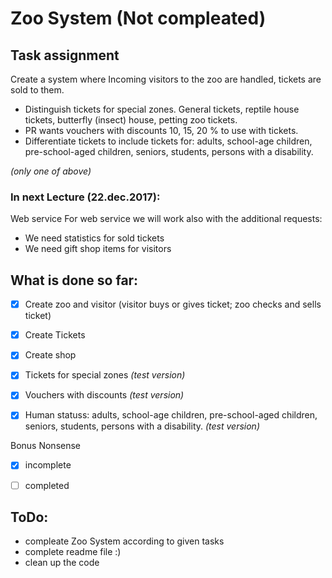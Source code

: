 # Zoo System (Not compleated)
## Task assignment
Create a system where Incoming visitors to the zoo are handled, tickets are sold to them. 
* Distinguish tickets for special zones. General tickets, reptile house tickets, butterfly (insect) house, petting zoo tickets.
* PR wants vouchers with discounts 10, 15, 20 % to use with tickets.
* Differentiate tickets to include tickets for: adults, school-age children, pre-school-aged children, seniors, students, persons with a disability.

<i>(only one of above)</i>
### In next Lecture (22.dec.2017):
Web service
For web service we will work also with the additional requests:
* We need statistics for sold tickets
* We need gift shop items for visitors

## What is done so far:

- [x] Create zoo and visitor (visitor buys or gives ticket; zoo checks and sells ticket)
- [x] Create Tickets
- [x] Create shop
- [x] Tickets for special zones <i>(test version)</i>
- [x] Vouchers with discounts <i>(test version)</i>
- [x] Human statuss: adults, school-age children, pre-school-aged children, seniors, students, persons with a disability. <i>(test version)</i>



 Bonus Nonsense
- [x] incomplete
- [ ] completed


## ToDo:
* compleate Zoo System according to given tasks
* complete readme file :)
* clean up the code

